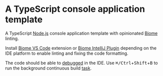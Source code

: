 # A TypeScript console application template

A TypeScript [Node.js](https://nodejs.org) console application template with opinionated [Biome](https://biomejs.dev) linting.

Install [Biome VS Code](https://marketplace.visualstudio.com/items?itemName=biomejs.biome) extension or [Biome IntelliJ Plugin](https://plugins.jetbrains.com/plugin/22761-biome) depending on the IDE platform to enable linting and fixing the code formatting.

The code should be able to [debugged](.vscode/launch.json) in the IDE. Use <kbd>⌘/Ctrl</kbd>+<kbd>Shift</kbd>+<kbd>B</kbd> to run the background continuous build [task](.vscode/tasks.json).